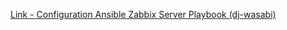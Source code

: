 [Link - Configuration Ansible Zabbix Server Playbook (dj-wasabi)](https://github.com/dj-wasabi/ansible-zabbix-server)
